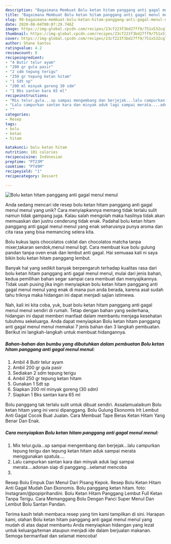 ```yaml
---
description: "Bagaimana Membuat Bolu ketan hitam panggang anti gagal menul menul yang Menggugah Selera"
title: "Bagaimana Membuat Bolu ketan hitam panggang anti gagal menul menul yang Menggugah Selera"
slug: 90-bagaimana-membuat-bolu-ketan-hitam-panggang-anti-gagal-menul-menul-yang-menggugah-selera
date: 2020-08-04T00:07:29.746Z
image: https://img-global.cpcdn.com/recipes/23cf223f3bd27ff9/751x532cq70/bolu-ketan-hitam-panggang-anti-gagal-menul-menul-foto-resep-utama.jpg
thumbnail: https://img-global.cpcdn.com/recipes/23cf223f3bd27ff9/751x532cq70/bolu-ketan-hitam-panggang-anti-gagal-menul-menul-foto-resep-utama.jpg
cover: https://img-global.cpcdn.com/recipes/23cf223f3bd27ff9/751x532cq70/bolu-ketan-hitam-panggang-anti-gagal-menul-menul-foto-resep-utama.jpg
author: Shane Santos
ratingvalue: 4.2
reviewcount: 8
recipeingredient:
- "4 Butir telur ayam"
- "200 gr gula pasir"
- "2 sdm tepung terigu"
- "250 gr tepung ketan hitam"
- "1 Sdt sp"
- "200 ml minyak goreng 30 sdm"
- "1 Bks santan kara 65 ml"
recipeinstructions:
- "Mix telur.gula...sp sampai mengembang dan berjejak...lalu campurkan tepung terigu dan tepung ketan hitam aduk sampai merata menggunakan spatula...."
- "Lalu campurkan santan kara dan minyak aduk lagi sampai merata....adonan siap di panggang...selamat mencoba"
- ""
categories:
- Resep
tags:
- bolu
- ketan
- hitam

katakunci: bolu ketan hitam 
nutrition: 101 calories
recipecuisine: Indonesian
preptime: "PT23M"
cooktime: "PT49M"
recipeyield: "1"
recipecategory: Dessert

---
```



![Bolu ketan hitam panggang anti gagal menul menul](https://img-global.cpcdn.com/recipes/23cf223f3bd27ff9/751x532cq70/bolu-ketan-hitam-panggang-anti-gagal-menul-menul-foto-resep-utama.jpg)

Anda sedang mencari ide resep bolu ketan hitam panggang anti gagal menul menul yang unik? Cara menyiapkannya memang tidak terlalu sulit namun tidak gampang juga. Kalau salah mengolah maka hasilnya tidak akan memuaskan dan justru cenderung tidak enak. Padahal bolu ketan hitam panggang anti gagal menul menul yang enak seharusnya punya aroma dan cita rasa yang bisa memancing selera kita.

Bolu kukus lapis chocolatos coklat dan chocolatos matcha tanpa mixer,takaran sendok,menul menul bgt. Cara membuat kue bolu gulung pandan tanpa oven enak dan lembut anti gagal. Hai semuaaa kali ni saya bikin bolu ketan hitam panggang lembut.

Banyak hal yang sedikit banyak berpengaruh terhadap kualitas rasa dari bolu ketan hitam panggang anti gagal menul menul, mulai dari jenis bahan, kedua pemilihan bahan segar sampai cara membuat dan menyajikannya. Tidak usah pusing jika ingin menyiapkan bolu ketan hitam panggang anti gagal menul menul yang enak di mana pun anda berada, karena asal sudah tahu triknya maka hidangan ini dapat menjadi sajian istimewa.


Nah, kali ini kita coba, yuk, buat bolu ketan hitam panggang anti gagal menul menul sendiri di rumah. Tetap dengan bahan yang sederhana, hidangan ini dapat memberi manfaat dalam membantu menjaga kesehatan tubuhmu sekeluarga. Anda dapat menyiapkan Bolu ketan hitam panggang anti gagal menul menul memakai 7 jenis bahan dan 3 langkah pembuatan. Berikut ini langkah-langkah untuk membuat hidangannya.

<!--inarticleads1-->

##### Bahan-bahan dan bumbu yang dibutuhkan dalam pembuatan Bolu ketan hitam panggang anti gagal menul menul:

1. Ambil 4 Butir telur ayam
1. Ambil 200 gr gula pasir
1. Sediakan 2 sdm tepung terigu
1. Ambil 250 gr tepung ketan hitam
1. Gunakan 1 Sdt sp
1. Siapkan 200 ml minyak goreng (30 sdm)
1. Siapkan 1 Bks santan kara 65 ml


Bolu panggang tak terlalu sulit untuk dibuat sendiri. Assalamualaikum Bolu ketan hitam yang ini versi dipanggang. Bolu Gulung Ekonomis Irit Lembut Anti Gagal Cocok Buat Jualan. Cara Membuat Tape Beras Ketan Hitam Yang Benar Dan Enak. 

<!--inarticleads2-->

##### Cara menyiapkan Bolu ketan hitam panggang anti gagal menul menul:

1. Mix telur.gula...sp sampai mengembang dan berjejak...lalu campurkan tepung terigu dan tepung ketan hitam aduk sampai merata menggunakan spatula....
1. Lalu campurkan santan kara dan minyak aduk lagi sampai merata....adonan siap di panggang...selamat mencoba
1. 


Resep Bolu Empuk Dan Menul Dari Pisang Kepok. Resep Bolu Ketan Hitam Anti Gagal Mudah Dan Ekonomis. Bolu panggang ketan hitam. foto: Instagram/@popiprihandini. Bolu Ketan Hitam Panggang Lembut Full Ketan Tanpa Terigu. Cara Memanggang Bolu Dengan Panci Super Menul Dan Lembut Bolu Santan Pandan. 

Terima kasih telah membaca resep yang tim kami tampilkan di sini. Harapan kami, olahan Bolu ketan hitam panggang anti gagal menul menul yang mudah di atas dapat membantu Anda menyiapkan hidangan yang lezat untuk keluarga/teman ataupun menjadi ide dalam berjualan makanan. Semoga bermanfaat dan selamat mencoba!
